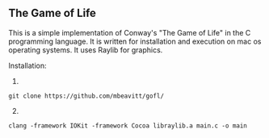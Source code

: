 ## The Game of Life

This is a simple implementation of Conway's "The Game of Life" in the C programming language.
It is written for installation and execution on mac os operating systems.
It uses Raylib for graphics.

Installation:

1)
`git clone https://github.com/mbeavitt/gofl/`

2)
`clang -framework IOKit -framework Cocoa libraylib.a main.c -o main`
